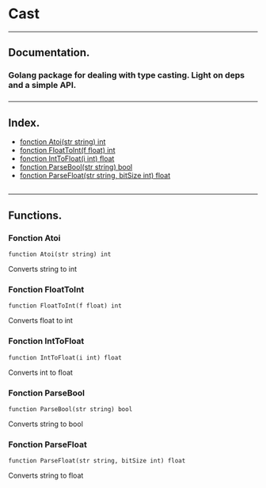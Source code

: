 # Cast

***
##  Documentation.
### Golang package for dealing with type casting. Light on deps and a simple API.
###

***
## Index.

* [fonction Atoi(str string) int ](#fonction-atoi)
* [fonction FloatToInt(f float) int ](#fonction-floattoint)
* [fonction IntToFloat(i int) float ](#fonciton-inttofloat)
* [fonction ParseBool(str string) bool](#fonction-parsebool)
* [fonction ParseFloat(str string, bitSize int) float](#fonction-parsefloat)
##

***
## Functions.
### Fonction Atoi

```
function Atoi(str string) int
```
Converts string to int
### Fonction FloatToInt

```
function FloatToInt(f float) int
```
Converts float to int
### Fonction IntToFloat

```
function IntToFloat(i int) float
```
Converts int to float
### Fonction ParseBool

```
function ParseBool(str string) bool
```
Converts string to bool
### Fonction ParseFloat

```
function ParseFloat(str string, bitSize int) float
```
Converts string to float

##